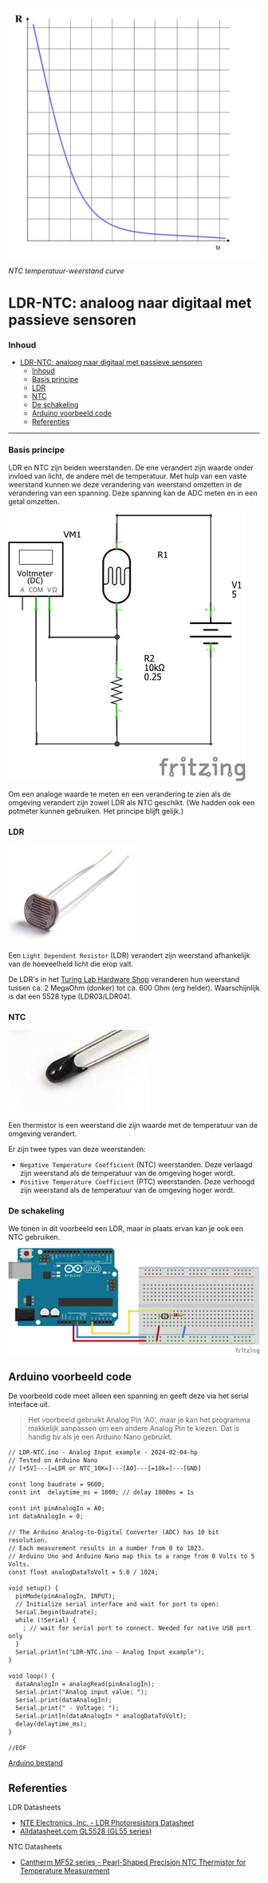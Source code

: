 ![logo](../img/Kennline_NTC.png) [](logo-id)

*NTC temperatuur-weerstand curve*

# LDR-NTC: analoog naar digitaal met passieve sensoren [](title-id)

### Inhoud[](toc-id)

- [LDR-NTC: analoog naar digitaal met passieve sensoren](#ldr-ntc-analoog-naar-digitaal)
  - [Inhoud](#inhoud)
  - [Basis principe](#basis-principe)
  - [LDR](#ldr)
  - [NTC](#ntc)
  - [De schakeling](#de-schakeling)
  - [Arduino voorbeeld code](#arduino-voorbeeld-code)
  - [Referenties](#referenties)

---

### Basis principe

LDR en NTC zijn beiden weerstanden. De ene verandert zijn waarde onder invloed van licht, de andere met de temperatuur.
Met hulp van een vaste weerstand kunnen we deze verandering van weerstand omzetten in de verandering van een spanning.
Deze spanning kan de ADC meten en in een getal omzetten.

![LDR-R measuring schematic](img/LDR-R-measuring_schem.png)

Om een analoge waarde te meten en een verandering te zien als de omgeving verandert zijn zowel LDR als NTC geschikt.
(We hadden ook een potmeter kunnen gebruiken. Het principe blijft gelijk.)

### LDR

![Light Dependent Resistor 4mm](img/r-ldr-4mm-th.jpg)

Een `Light Dependent Resistor` (LDR) verandert zijn weerstand afhankelijk van de hoeveelheid licht die erop valt.

De LDR's in het [Turing Lab Hardware Shop](https://hu-hbo-ict.gitlab.io/turing-lab/ti-lab-shop/) veranderen hun weerstand tussen ca. 2 MegaOhm (donker) tot ca. 600 Ohm (erg helder). Waarschijnlijk is dat een 5528 type (LDR03/LDR04).

### NTC

![Temperature Dependent Resistor - NTC thermistor](img/r-ntc-thermistor.png)

Een thermistor is een weerstand die zijn waarde met de temperatuur van de omgeving verandert.

Er zijn twee types van deze weerstanden:

- `Negative Temperature Coefficient` (NTC) weerstanden. Deze verlaagd zijn weerstand als de temperatuur van de omgeving hoger wordt.
- `Positive Temperature Coefficient` (PTC) weerstanden. Deze verhoogd zijn weerstand als de temperatuur van de omgeving hoger wordt.

### De schakeling

We tonen in dit voorbeeld een LDR, maar in plaats ervan kan je ook een NTC gebruiken.

![LDR-NTC breadboard schakeling](img/LDR-NTC_bb.png)

## Arduino voorbeeld code

De voorbeeld code meet alleen een spanning en geeft deze via het serial interface uit.

> Het voorbeeld gebruikt Analog Pin 'A0', maar je kan het programma makkelijk aanpassen om een andere Analog Pin te kiezen. Dat is handig bv als je een Arduino Nano gebruikt.

```arduino
// LDR-NTC.ino - Analog Input example - 2024-02-04-hp
// Tested on Arduino Nano
// [+5V]---[=LDR or NTC_10K=]---[A0]---[=10k=]---[GND]

const long baudrate = 9600;
const int  delaytime_ms = 1000; // delay 1000ms = 1s

const int pinAnalogIn = A0;
int dataAnalogIn = 0;

// The Arduino Analog-to-Digital Converter (ADC) has 10 bit resolution.
// Each measurement results in a number from 0 to 1023.
// Arduino Uno and Arduino Nano map this to a range from 0 Volts to 5 Volts.
const float analogDataToVolt = 5.0 / 1024;

void setup() {
  pinMode(pinAnalogIn, INPUT);
  // Initialize serial interface and wait for port to open:
  Serial.begin(baudrate);
  while (!Serial) {
    ; // wait for serial port to connect. Needed for native USB port only
  }
  Serial.println("LDR-NTC.ino - Analog Input example");
}

void loop() {
  dataAnalogIn = analogRead(pinAnalogIn);
  Serial.print("Analog input value: ");
  Serial.print(dataAnalogIn);
  Serial.print(" - Voltage: ");
  Serial.println(dataAnalogIn * analogDataToVolt);
  delay(delaytime_ms);
}

//EOF
```
[Arduino bestand](../ADC/files/LDR-NTC/LDR-NTC.ino) 

## Referenties

LDR Datasheets

- [NTE Electronics, Inc. - LDR Photoresistors Datasheet](https://www.nteinc.com/resistor_web/pdf/LDR-Series.pdf)
- [Alldatasheet.com GL5528 (GL55 series)](https://www.alldatasheet.com/datasheet-pdf/pdf/1131893/ETC2/GL5528.html)

NTC Datasheets

- [Cantherm MF52 series - Pearl-Shaped Precision NTC Thermistor for Temperature Measurement](https://www.cantherm.com/wp-content/uploads/2017/05/cantherm_mf52_1.pdf)
